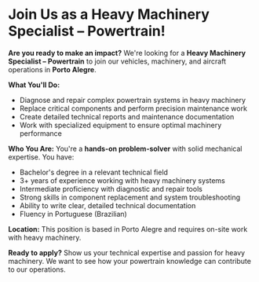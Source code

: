 # Join Us as a Heavy Machinery Specialist – Powertrain!

**Are you ready to make an impact?** We're looking for a **Heavy Machinery Specialist – Powertrain** to join our vehicles, machinery, and aircraft operations in **Porto Alegre**.

**What You'll Do:**
- Diagnose and repair complex powertrain systems in heavy machinery
- Replace critical components and perform precision maintenance work
- Create detailed technical reports and maintenance documentation
- Work with specialized equipment to ensure optimal machinery performance

**Who You Are:**
You're a **hands-on problem-solver** with solid mechanical expertise. You have:
- Bachelor's degree in a relevant technical field
- 3+ years of experience working with heavy machinery systems
- Intermediate proficiency with diagnostic and repair tools
- Strong skills in component replacement and system troubleshooting
- Ability to write clear, detailed technical documentation
- Fluency in Portuguese (Brazilian)

**Location:** This position is based in Porto Alegre and requires on-site work with heavy machinery.

**Ready to apply?** Show us your technical expertise and passion for heavy machinery. We want to see how your powertrain knowledge can contribute to our operations.
